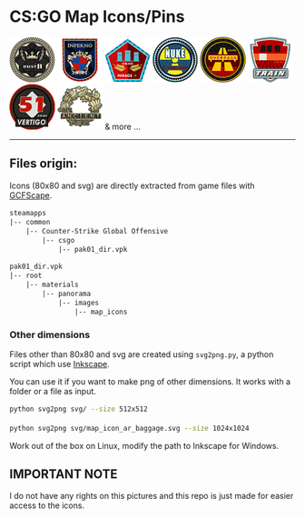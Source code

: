 # CS:GO Map Icons/Pins

![dust2](80x80/collection_icon_de_dust2.png) ![inferno](80x80/collection_icon_de_inferno.png) ![mirage](80x80/collection_icon_de_mirage.png) ![nuke](80x80/collection_icon_de_nuke.png) ![overpass](80x80/collection_icon_de_overpass.png) ![train](80x80/collection_icon_de_train.png) ![vertigo](80x80/collection_icon_de_vertigo.png) ![ancient](80x80/collection_icon_de_ancient.png) & more ...

---

## Files origin:

Icons (80x80 and svg) are directly extracted from game files with [GCFScape](https://developer.valvesoftware.com/wiki/GCFScape). 

```
steamapps
|-- common
    |-- Counter-Strike Global Offensive
        |-- csgo
            |-- pak01_dir.vpk
```

```
pak01_dir.vpk
|-- root
    |-- materials
        |-- panorama
            |-- images
                |-- map_icons
```

### Other dimensions

Files other than 80x80 and svg are created using `svg2png.py`, a python script which use [Inkscape](https://inkscape.org/).

You can use it if you want to make png of other dimensions. It works with a folder or a file as input.
```bash
python svg2png svg/ --size 512x512

python svg2png svg/map_icon_ar_baggage.svg --size 1024x1024
```

Work out of the box on Linux, modify the path to Inkscape for Windows.

## IMPORTANT NOTE
I do not have any rights on this pictures and this repo is just made for easier access to the icons.
